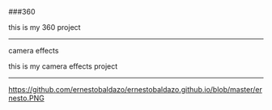 
###360

this is my 360 project 

<script src="//360.vizor.io/scripts/embed.js" data-vizorurl="https://360.vizor.io/embed/v/qbx" ></script>

***
camera effects

this is my camera effects project 

***
https://github.com/ernestobaldazo/ernestobaldazo.github.io/blob/master/ernesto.PNG
